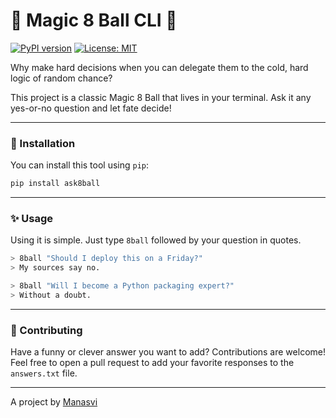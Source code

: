 # 🎱 Magic 8 Ball CLI 🎱

[![PyPI version](https://badge.fury.io/py/magic8ball.svg)](https://badge.fury.io/py/magic8ball)
[![License: MIT](https://img.shields.io/badge/License-MIT-yellow.svg)](https://opensource.org/licenses/MIT)

Why make hard decisions when you can delegate them to the cold, hard logic of random chance?

This project is a classic Magic 8 Ball that lives in your terminal. Ask it any yes-or-no question and let fate decide!

---

### 🚀 Installation

You can install this tool using `pip`:

```bash
pip install ask8ball
````

---

### ✨ Usage

Using it is simple. Just type `8ball` followed by your question in quotes.

```bash
> 8ball "Should I deploy this on a Friday?"
> My sources say no.

> 8ball "Will I become a Python packaging expert?"
> Without a doubt.
```

---

### 🤝 Contributing

Have a funny or clever answer you want to add? Contributions are welcome\! Feel free to open a pull request to add your favorite responses to the `answers.txt` file.

---

A project by [Manasvi](https://github.com/manasvihow)



